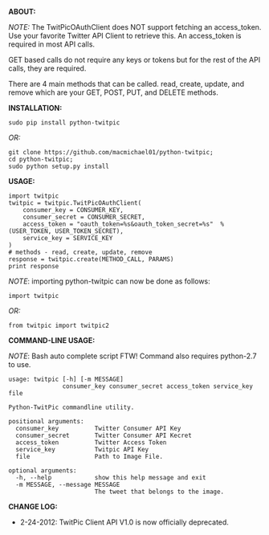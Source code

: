 **ABOUT:**

*NOTE:* The TwitPicOAuthClient does NOT support fetching an access_token. Use your 
favorite Twitter API Client to retrieve this. An access_token is required in most API calls.

GET based calls do not require any keys or tokens but for the rest of the API calls,
they are required.

There are 4 main methods that can be called. read, create, update, and remove which are your 
GET, POST, PUT, and DELETE methods.

**INSTALLATION:**

    sudo pip install python-twitpic

*OR:*

    git clone https://github.com/macmichael01/python-twitpic;
    cd python-twitpic;
    sudo python setup.py install

**USAGE:**

	import twitpic
	twitpic = twitpic.TwitPicOAuthClient(
		consumer_key = CONSUMER_KEY,
		consumer_secret = CONSUMER_SECRET,
		access_token = "oauth_token=%s&oauth_token_secret=%s"  % (USER_TOKEN, USER_TOKEN_SECRET),
		service_key = SERVICE_KEY
	)
	# methods - read, create, update, remove    
	response = twitpic.create(METHOD_CALL, PARAMS)
	print response

*NOTE*: importing python-twitpic can now be done as follows:

    import twitpic
	
*OR:*
	
    from twitpic import twitpic2


**COMMAND-LINE USAGE:**

*NOTE*: Bash auto complete script FTW! Command also requires python-2.7 to use.

    usage: twitpic [-h] [-m MESSAGE]
                   consumer_key consumer_secret access_token service_key file
    
    Python-TwitPic commandline utility.
    
    positional arguments:
      consumer_key          Twitter Consumer API Key
      consumer_secret       Twitter Consumer API Kecret
      access_token          Twitter Access Token
      service_key           Twitpic API Key
      file                  Path to Image File.
    
    optional arguments:
      -h, --help            show this help message and exit
      -m MESSAGE, --message MESSAGE
                            The tweet that belongs to the image.


**CHANGE LOG:**

- 2-24-2012: TwitPic Client API V1.0 is now officially deprecated.
